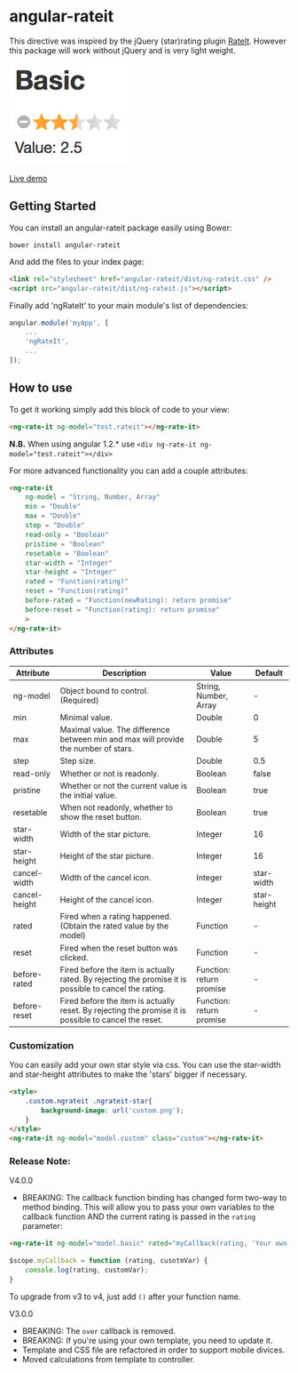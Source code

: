 # angular-rateit

This directive was inspired by the jQuery (star)rating plugin [RateIt](http://rateit.codeplex.com/).
However this package will work without jQuery and is very light weight.

![ng-rate-it](ng-rate-it.png?raw=true)

[Live demo](http://akempes.github.io/angular-rateit/)

## Getting Started

You can install an angular-rateit package easily using Bower:

```shell
bower install angular-rateit
```

And add the files to your index page:

```html
<link rel="stylesheet" href="angular-rateit/dist/ng-rateit.css" />
<script src="angular-rateit/dist/ng-rateit.js"></script>
```

Finally add 'ngRateIt' to your main module's list of dependencies:

```js
angular.module('myApp', [
	...
    'ngRateIt',
    ...
]);
```

## How to use

To get it working simply add this block of code to your view:

```html
<ng-rate-it ng-model="test.rateit"></ng-rate-it>
```
**N.B.** When using angular 1.2.* use `<div ng-rate-it ng-model="test.rateit"></div>`

For more advanced functionality you can add a couple attributes:

```html
<ng-rate-it 
	ng-model = "String, Number, Array"
	min = "Double"
	max = "Double"
	step = "Double"
	read-only = "Boolean"
	pristine = "Boolean"
	resetable = "Boolean"
	star-width = "Integer"
	star-height = "Integer"
	rated = "Function(rating)"
	reset = "Function(rating)"
	before-rated = "Function(newRating): return promise"
	before-reset = "Function(rating): return promise"
	>
</ng-rate-it>
```

### Attributes

| Attribute | Description | Value | Default |
|---|---|---|---|
| ng-model     	| Object bound to control. (Required) | String, Number, Array | - |
| min          	| Minimal value. | Double | 0 |
| max          	| Maximal value. The difference between min and max will provide the number of stars. | Double | 5 |
| step         	| Step size. | Double | 0.5 |
| read-only    	| Whether or not is readonly. | Boolean | false |
| pristine     	| Whether or not the current value is the initial value. | Boolean | true |
| resetable    	| When not readonly, whether to show the reset button. | Boolean | true |
| star-width   	| Width of the star picture. | Integer | 16 |
| star-height  	| Height of the star picture. | Integer | 16 |
| cancel-width  | Width of the cancel icon. | Integer | star-width |
| cancel-height | Height of the cancel icon. | Integer | star-height |
| rated        	| Fired when a rating happened. (Obtain the rated value by the model) | Function | - |
| reset        	| Fired when the reset button was clicked. | Function | - |
| before-rated 	| Fired before the item is actually rated. By rejecting the promise it is possible to cancel the rating. | Function: return promise | - |
| before-reset 	| Fired before the item is actually reset. By rejecting the promise it is possible to cancel the reset. | Function: return promise | - |


### Customization

You can easily add your own star style via css. You can use the star-width and star-height attributes to make the 'stars' bigger if necessary.

```html
<style>
	.custom.ngrateit .ngrateit-star{
		background-image: url('custom.png');
	}
</style>
<ng-rate-it ng-model="model.custom" class="custom"></ng-rate-it>
```

### Release Note:

V4.0.0

* BREAKING: The callback function binding has changed form two-way to method binding. This will allow you to pass your own variables to the callback function AND the current rating is passed in the `rating` parameter:  
```html
<ng-rate-it ng-model="model.basic" rated="myCallback(rating, 'Your own var')"></ng-rate-it>
```
```js
$scope.myCallback = function (rating, cusotmVar) {
	console.log(rating, customVar);
}
```
To upgrade from v3 to v4, just add `()` after your function name.


V3.0.0

* BREAKING: The `over` callback is removed.
* BREAKING: If you're using your own template, you need to update it.
* Template and CSS file are refactored in order to support mobile divices.
* Moved calculations from template to controller.